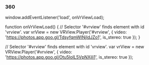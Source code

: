 ### 360




<script src="//360.vizor.io/scripts/embed.js" data-vizorurl="https://360.vizor.io/embed/v/dak1r" ></script>



<script src="https://storage.googleapis.com/vrview/2.0/build/vrview.min.js"></script>

<div id='vrview'></div>

window.addEventListener('load', onVrViewLoad);

function onVrViewLoad() {
  // Selector '#vrview' finds element with id 'vrview'.
  var vrView = new VRView.Player('#vrview', {
    video: 'https://photos.app.goo.gl/TdsyfqmWlNjIdJZo1',
    is_stereo: true
  });
}


// Selector '#vrview' finds element with id 'vrview'.
var vrView = new VRView.Player('#vrview', {
  video: 'https://photos.app.goo.gl/Otu5loIL5VpNXjli1',
  is_stereo: true
});

